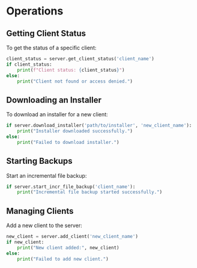 # Operations

## Getting Client Status

To get the status of a specific client:

```python
client_status = server.get_client_status('client_name')
if client_status:
    print(f"Client status: {client_status}")
else:
    print("Client not found or access denied.")
```

## Downloading an Installer

To download an installer for a new client:

```python
if server.download_installer('path/to/installer', 'new_client_name'):
    print("Installer downloaded successfully.")
else:
    print("Failed to download installer.")
```

## Starting Backups

Start an incremental file backup:

```python
if server.start_incr_file_backup('client_name'):
    print("Incremental file backup started successfully.")
```

## Managing Clients

Add a new client to the server:

```python
new_client = server.add_client('new_client_name')
if new_client:
    print("New client added:", new_client)
else:
    print("Failed to add new client.")
```
